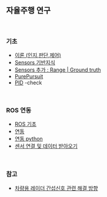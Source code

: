 ## 자율주행 연구

<br>

### 기초

- [이론 (인지,판단,제어)](https://github.com/windy825/autonomous-driving/blob/master/%EC%9D%B8%EC%A7%80_%ED%8C%90%EB%8B%A8_%EC%A0%9C%EC%96%B4.md)
- [Sensors 기반지식](https://github.com/windy825/autonomous-driving/blob/master/Sensors%20%EA%B8%B0%EB%B3%B8.md)
- [Sensors 추가 : Range | Ground truth](https://github.com/windy825/autonomous-driving/blob/master/0831%20Sensors%20%EC%83%81%EC%84%B8.md)
- [PurePursuit](https://github.com/windy825/autonomous-driving/blob/master/PurePursuit.md)
- [PID](https://github.com/windy825/autonomous-driving/blob/master/PID.md) -check

<br>

### ROS 연동

- [ROS 기초](https://github.com/windy825/autonomous-driving/blob/master/0831%20ROS.md)
- [연동](https://github.com/windy825/autonomous-driving/blob/master/%EC%97%B0%EB%8F%99%20%EA%B8%B0%EB%B3%B8.md)
- [연동 python ](https://github.com/windy825/autonomous-driving/blob/master/%EC%97%B0%EB%8F%99%20%EC%9D%91%EC%9A%A9.md)
- [센서 연결 및 데이터 받아오기](https://github.com/windy825/autonomous-driving/blob/master/0831%20%EC%84%BC%EC%84%9C%20%EC%97%B0%EA%B2%B0%20%EB%B0%8F%20%EB%8D%B0%EC%9D%B4%ED%84%B0%20%EB%B0%9B%EC%95%84%EC%98%A4%EA%B8%B0.md)

<br>

### 참고

- [차량용 레이더 간섭신호 관련 해결 방향](https://github.com/windy825/autonomous-driving/blob/master/%EC%B0%A8%EB%9F%89%EC%9A%A9%20%EB%A0%88%EC%9D%B4%EB%8D%94%20%EA%B0%84%EC%84%AD%EC%8B%A0%ED%98%B8%20%EC%98%81%ED%96%A5%EC%84%B1%20%EC%97%B0%EA%B5%AC.pdf)
